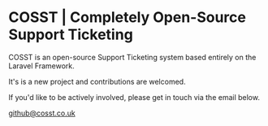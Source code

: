 COSST | Completely Open-Source Support Ticketing
=====

COSST is an open-source Support Ticketing system based entirely on the Laravel Framework.

It's is a new project and contributions are welcomed.

If you'd like to be actively involved, please get in touch via the email below.

github@cosst.co.uk
